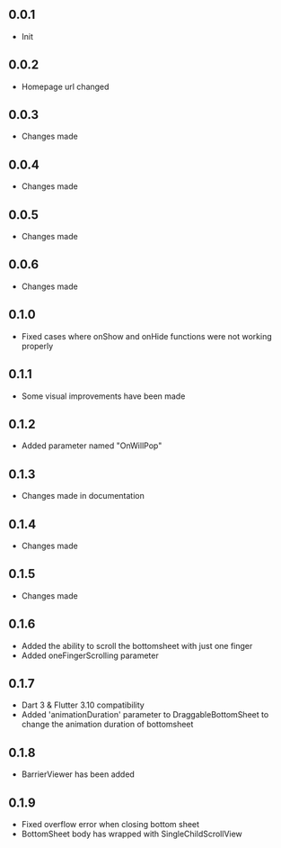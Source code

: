 ## 0.0.1

* Init

## 0.0.2

* Homepage url changed

## 0.0.3

* Changes made

## 0.0.4

* Changes made

## 0.0.5

* Changes made

## 0.0.6

* Changes made

## 0.1.0

* Fixed cases where onShow and onHide functions were not working properly

## 0.1.1

* Some visual improvements have been made

## 0.1.2

* Added parameter named "OnWillPop"

## 0.1.3

* Changes made in documentation

## 0.1.4

* Changes made

## 0.1.5

* Changes made

## 0.1.6

* Added the ability to scroll the bottomsheet with just one finger
* Added oneFingerScrolling parameter

## 0.1.7

* Dart 3 & Flutter 3.10 compatibility
* Added 'animationDuration' parameter to DraggableBottomSheet to change the animation duration of bottomsheet

## 0.1.8

* BarrierViewer has been added

## 0.1.9

* Fixed overflow error when closing bottom sheet
* BottomSheet body has wrapped with SingleChildScrollView
